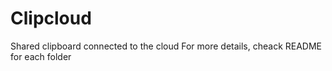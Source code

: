# Clipcloud

Shared clipboard connected to the cloud
For more details, cheack README for each folder
